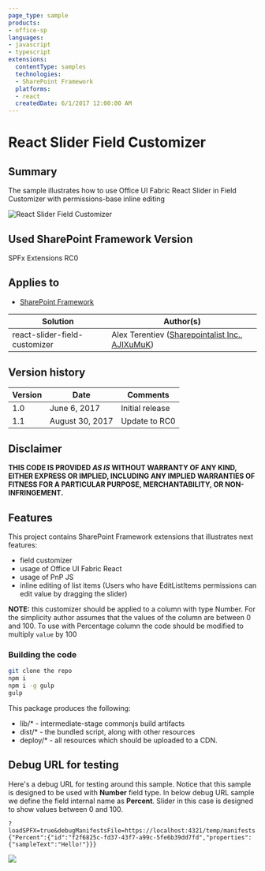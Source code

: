 ```yaml
---
page_type: sample
products:
- office-sp
languages:
- javascript
- typescript
extensions:
  contentType: samples
  technologies:
  - SharePoint Framework
  platforms:
  - react
  createdDate: 6/1/2017 12:00:00 AM
---
```

# React Slider Field Customizer

## Summary
The sample illustrates how to use Office UI Fabric React Slider in Field Customizer with permissions-base inline editing

![React Slider Field Customizer](./assets/slider.png)

## Used SharePoint Framework Version 
SPFx Extensions RC0

## Applies to

* [SharePoint Framework](http://dev.office.com/sharepoint/docs/spfx/sharepoint-framework-overview)

Solution|Author(s)
--------|---------
react-slider-field-customizer | Alex Terentiev ([Sharepointalist Inc.](http://www.sharepointalist.com), [AJIXuMuK](https://github.com/AJIXuMuK))

## Version history

Version|Date|Comments
-------|----|--------
1.0|June 6, 2017|Initial release
1.1|August 30, 2017|Update to RC0

## Disclaimer
**THIS CODE IS PROVIDED *AS IS* WITHOUT WARRANTY OF ANY KIND, EITHER EXPRESS OR IMPLIED, INCLUDING ANY IMPLIED WARRANTIES OF FITNESS FOR A PARTICULAR PURPOSE, MERCHANTABILITY, OR NON-INFRINGEMENT.**

## Features
This project contains SharePoint Framework extensions that illustrates next features:
* field customizer
* usage of Office UI Fabric React
* usage of PnP JS
* inline editing of list items (Users who have EditListItems permissions can edit value by dragging the slider)

**NOTE:** this customizer should be applied to a column with type Number. For the simplicity author assumes that the values of the column are between 0 and 100.
To use with Percentage column the code should be modified to multiply `value` by 100

### Building the code

```bash
git clone the repo
npm i
npm i -g gulp
gulp
```

This package produces the following:

* lib/* - intermediate-stage commonjs build artifacts
* dist/* - the bundled script, along with other resources
* deploy/* - all resources which should be uploaded to a CDN.

## Debug URL for testing
Here's a debug URL for testing around this sample. Notice that this sample is designed to be used with **Number** field type. In below debug URL sample we define the field internal name as **Percent**. Slider in this case is designed to show values between 0 and 100.

```
?loadSPFX=true&debugManifestsFile=https://localhost:4321/temp/manifests.js&fieldCustomizers={"Percent":{"id":"f2f6825c-fd37-43f7-a99c-5fe6b39dd7fd","properties":{"sampleText":"Hello!"}}}
```

<img src="https://telemetry.sharepointpnp.com/sp-dev-fx-extensions/samples/react-field-slider" />